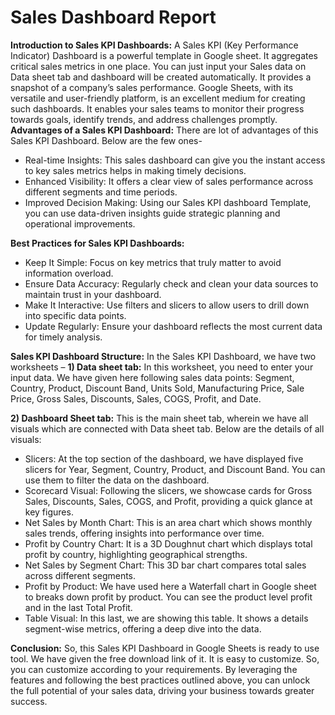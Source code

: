 # Sales Dashboard Report
**Introduction to Sales KPI Dashboards:**
A Sales KPI (Key Performance Indicator) Dashboard is a powerful template in Google sheet. It aggregates critical sales metrics in one place. You can just input your Sales data on Data sheet tab and dashboard will be created automatically. It provides a snapshot of a company’s sales performance. Google Sheets, with its versatile and user-friendly platform, is an excellent medium for creating such dashboards. It enables your sales teams to monitor their progress towards goals, identify trends, and address challenges promptly.
**Advantages of a Sales KPI Dashboard:**
There are lot of advantages of this Sales KPI Dashboard. Below are the few ones-

- Real-time Insights: This sales dashboard can give you the instant access to key sales metrics helps in making timely decisions.
- Enhanced Visibility: It offers a clear view of sales performance across different segments and time periods.
- Improved Decision Making: Using our Sales KPI dashboard Template, you can use data-driven insights guide strategic planning and operational improvements.

**Best Practices for Sales KPI Dashboards:**
- Keep It Simple: Focus on key metrics that truly matter to avoid information overload.
- Ensure Data Accuracy: Regularly check and clean your data sources to maintain trust in your dashboard.
- Make It Interactive: Use filters and slicers to allow users to drill down into specific data points.
- Update Regularly: Ensure your dashboard reflects the most current data for timely analysis.

**Sales KPI Dashboard Structure:**
In the Sales KPI Dashboard, we have two worksheets –
**1) Data sheet tab:**
In this worksheet, you need to enter your input data. We have given here following sales data points: Segment, Country, Product, Discount Band, Units Sold, Manufacturing Price, Sale Price, Gross Sales, Discounts, Sales, COGS, Profit, and Date.

**2) Dashboard Sheet tab:**
This is the main sheet tab, wherein we have all visuals which are connected with Data sheet tab.
Below are the details of all visuals:

- Slicers: At the top section of the dashboard, we have displayed five slicers for Year, Segment, Country, Product, and Discount Band. You can use them to filter the data on the dashboard.
- Scorecard Visual: Following the slicers, we showcase cards for Gross Sales, Discounts, Sales, COGS, and Profit, providing a quick glance at key figures.
- Net Sales by Month Chart: This is an area chart which shows monthly sales trends, offering insights into performance over time.
- Profit by Country Chart: It is a 3D Doughnut chart which displays total profit by country, highlighting geographical strengths.
- Net Sales by Segment Chart: This 3D bar chart compares total sales across different segments.
- Profit by Product: We have used here a Waterfall chart in Google sheet to breaks down profit by product. You can see the product level profit and in the last Total Profit.
- Table Visual: In this last, we are showing this table. It shows a details segment-wise metrics, offering a deep dive into the data.

**Conclusion:**
So, this Sales KPI Dashboard in Google Sheets is ready to use tool. We have given the free download link of it. It is easy to customize. So, you can customize according to your requirements. By leveraging the features and following the best practices outlined above, you can unlock the full potential of your sales data, driving your business towards greater success.
